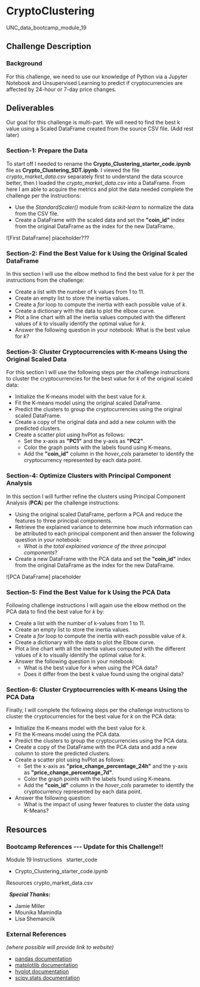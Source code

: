 # CryptoClustering
UNC_data_bootcamp_module_19

## Challenge Description
### Background
For this challenge, we need to use our knowledge of Python via a Jupyter Notebook and Unsupervised Learning to predict if cryptocurrencies are affected by 24-hour or 7-day price changes.



## Deliverables
Our goal for this challenge is multi-part. We will need to find the best k value using a Scaled DataFrame created from the source CSV file. (Add rest later)


### Section-1: Prepare the Data
To start off I needed to rename the __Crypto_Clustering_starter_code.ipynb__ file as __Crypto_Clustering_SDT.ipynb__. I viewed the file _crypto_market_data.csv_ separately first to understand the data scource better, then I loaded the _crypto_market_data.csv_ into a DataFrame. From here I am able to acquire the metrics and plot the data needed complete the challenge per the instructions:
* Use the _StandardScaler()_ module from _scikit-learn_ to normalize the data from the CSV file.
* Create a DataFrame with the scaled data and set the __"coin_id"__ index from the original DataFrame as the index for the new DataFrame.

![First DataFrame] placeholder???


### Section-2: Find the Best Value for k Using the Original Scaled DataFrame
In this section I will use the elbow method to find the best value for _k_ per the instructions from the challenge:
* Create a list with the number of k values from 1 to 11.
* Create an empty list to store the inertia values.
* Create a _for_ loop to compute the inertia with each possible value of _k_.
* Create a dictionary with the data to plot the elbow curve.
* Plot a line chart with all the inertia values computed with the different values of _k_ to visually identify the optimal value for _k_.
* Answer the following question in your notebook: What is the best value for _k_?


### Section-3: Cluster Cryptocurrencies with K-means Using the Original Scaled Data
For this section I will use the following steps per the challenge instructions to cluster the cryptocurrencies for the best value for _k_ of the original scaled data:
* Initialize the K-means model with the best value for _k_.
* Fit the K-means model using the original scaled DataFrame.
* Predict the clusters to group the cryptocurrencies using the original scaled DataFrame.
* Create a copy of the original data and add a new column with the predicted clusters.
* Create a scatter plot using hvPlot as follows:
  * Set the x-axis as __"PC1"__ and the y-axis as __"PC2"__.
  * Color the graph points with the labels found using K-means.
  * Add the __"coin_id"__ column in the _hover_cols_ parameter to identify the cryptocurrency represented by each data point.




### Section-4: Optimize Clusters with Principal Component Analysis
In this section I will further refine the clusters using Principal Component Analysis (__PCA__) per the challenge instructions:
* Using the original scaled DataFrame, perform a PCA and reduce the features to three principal components.
* Retrieve the explained variance to determine how much information can be attributed to each principal component and then answer the following question in your notebook:
  * _What is the total explained variance of the three principal components_?
* Create a new DataFrame with the PCA data and set the __"coin_id"__ index from the original DataFrame as the index for the new DataFrame.

![PCA DataFrame] placeholder




### Section-5: Find the Best Value for k Using the PCA Data
Following challenge instructions I will again use the elbow method on the PCA data to find the best value for _k_ by:
* Create a list with the number of k-values from 1 to 11.
* Create an empty list to store the inertia values.
* Create a _for_ loop to compute the inertia with each possible value of _k_.
* Create a dictionary with the data to plot the Elbow curve.
* Plot a line chart with all the inertia values computed with the different values of _k_ to visually identify the optimal value for _k_.
* Answer the following question in your notebook:
  * What is the best value for _k_ when using the PCA data?
  * Does it differ from the best k value found using the original data?



### Section-6: Cluster Cryptocurrencies with K-means Using the PCA Data
Finally, I will complete the following steps per the challenge instructions to cluster the cryptocurrencies for the best value for _k_ on the PCA data:
* Initialize the K-means model with the best value for _k_.
* Fit the K-means model using the PCA data.
* Predict the clusters to group the cryptocurrencies using the PCA data.
* Create a copy of the DataFrame with the PCA data and add a new column to store the predicted clusters.
* Create a scatter plot using hvPlot as follows:
  * Set the x-axis as __"price_change_percentage_24h"__ and the y-axis as __"price_change_percentage_7d"__.
  * Color the graph points with the labels found using K-means.
  * Add the __"coin_id"__ column in the _hover_cols_ parameter to identify the cryptocurrency represented by each data point.
* Answer the following question:
  * What is the impact of using fewer features to cluster the data using K-Means?




## Resources
### Bootcamp References --- Update for this Challenge!!
Module 19 Instructions
 
starter_code
* Crypto_Clustering_starter_code.ipynb

Resources
crypto_market_data.csv


 
***Special Thanks:***
* Jamie Miller
* Mounika Mamindla
* Lisa Shemanciik
 
### External References
_(where possible will provide link to website)_
* [pandas documentation](https://pandas.pydata.org/docs/reference/general_functions.html)
* [matplotlib documentation](https://matplotlib.org/stable/index.html)
* [hvplot documentation](https://hvplot.holoviz.org/reference/geopandas/points.html)
* [scipy.stats documentation](https://docs.scipy.org/doc/scipy/reference/stats.html)



